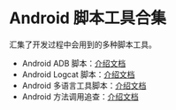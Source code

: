 # Android 脚本工具合集

汇集了开发过程中会用到的多种脚本工具。

- Android ADB 脚本：[介绍文档](android/README.md)
- Android Logcat 脚本：[介绍文档](logcat/README.md)
- Android 多语言工具脚本：[介绍文档](language/README.md)
- Android 方法调用追查：[介绍文档](apktool/README.md)

